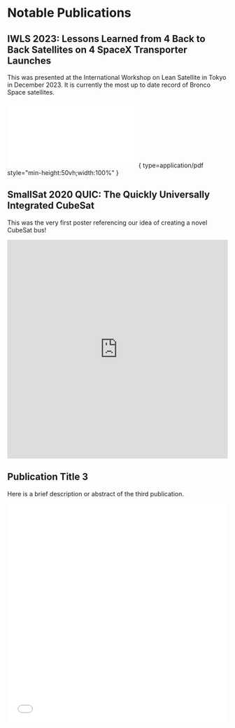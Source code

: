 # Notable Publications

## IWLS 2023: Lessons Learned from 4 Back to Back Satellites on 4 SpaceX Transporter Launches
This was presented at the International Workshop on Lean Satellite in Tokyo in December 2023. It is currently the most up to date record of Bronco Space satellites. 

![Alt text](publication_pdfs/ILWS.pdf){ type=application/pdf style="min-height:50vh;width:100%" }

## SmallSat 2020 QUIC: The Quickly Universally Integrated CubeSat
This was the very first poster referencing our idea of creating a novel CubeSat bus! 

<iframe src="https://digitalcommons.usu.edu/cgi/viewcontent.cgi?article=4662&context=smallsat" style="width:100%; height:500px;" frameborder="0"></iframe>

## Publication Title 3
Here is a brief description or abstract of the third publication.
<iframe src="path/to/publication3.pdf" style="width:100%; height:500px;" frameborder="0"></iframe>

<!-- Repeat the pattern for more publications -->
